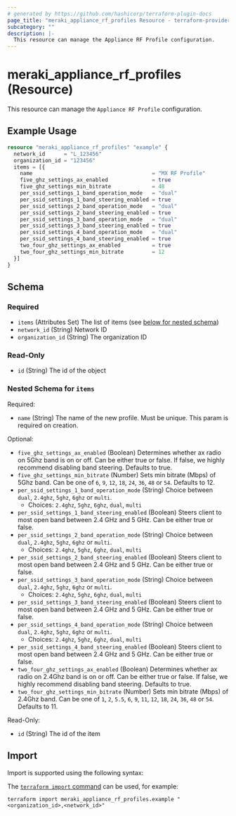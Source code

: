 ```yaml
---
# generated by https://github.com/hashicorp/terraform-plugin-docs
page_title: "meraki_appliance_rf_profiles Resource - terraform-provider-meraki"
subcategory: ""
description: |-
  This resource can manage the Appliance RF Profile configuration.
---
```


# meraki_appliance_rf_profiles (Resource)

This resource can manage the `Appliance RF Profile` configuration.

## Example Usage

```terraform
resource "meraki_appliance_rf_profiles" "example" {
  network_id      = "L_123456"
  organization_id = "123456"
  items = [{
    name                                      = "MX RF Profile"
    five_ghz_settings_ax_enabled              = true
    five_ghz_settings_min_bitrate             = 48
    per_ssid_settings_1_band_operation_mode   = "dual"
    per_ssid_settings_1_band_steering_enabled = true
    per_ssid_settings_2_band_operation_mode   = "dual"
    per_ssid_settings_2_band_steering_enabled = true
    per_ssid_settings_3_band_operation_mode   = "dual"
    per_ssid_settings_3_band_steering_enabled = true
    per_ssid_settings_4_band_operation_mode   = "dual"
    per_ssid_settings_4_band_steering_enabled = true
    two_four_ghz_settings_ax_enabled          = true
    two_four_ghz_settings_min_bitrate         = 12
  }]
}
```

<!-- schema generated by tfplugindocs -->
## Schema

### Required

- `items` (Attributes Set) The list of items (see [below for nested schema](#nestedatt--items))
- `network_id` (String) Network ID
- `organization_id` (String) The organization ID

### Read-Only

- `id` (String) The id of the object

<a id="nestedatt--items"></a>
### Nested Schema for `items`

Required:

- `name` (String) The name of the new profile. Must be unique. This param is required on creation.

Optional:

- `five_ghz_settings_ax_enabled` (Boolean) Determines whether ax radio on 5Ghz band is on or off. Can be either true or false. If false, we highly recommend disabling band steering. Defaults to true.
- `five_ghz_settings_min_bitrate` (Number) Sets min bitrate (Mbps) of 5Ghz band. Can be one of `6`, `9`, `12`, `18`, `24`, `36`, `48` or `54`. Defaults to 12.
- `per_ssid_settings_1_band_operation_mode` (String) Choice between `dual`, `2.4ghz`, `5ghz`, `6ghz` or `multi`.
  - Choices: `2.4ghz`, `5ghz`, `6ghz`, `dual`, `multi`
- `per_ssid_settings_1_band_steering_enabled` (Boolean) Steers client to most open band between 2.4 GHz and 5 GHz. Can be either true or false.
- `per_ssid_settings_2_band_operation_mode` (String) Choice between `dual`, `2.4ghz`, `5ghz`, `6ghz` or `multi`.
  - Choices: `2.4ghz`, `5ghz`, `6ghz`, `dual`, `multi`
- `per_ssid_settings_2_band_steering_enabled` (Boolean) Steers client to most open band between 2.4 GHz and 5 GHz. Can be either true or false.
- `per_ssid_settings_3_band_operation_mode` (String) Choice between `dual`, `2.4ghz`, `5ghz`, `6ghz` or `multi`.
  - Choices: `2.4ghz`, `5ghz`, `6ghz`, `dual`, `multi`
- `per_ssid_settings_3_band_steering_enabled` (Boolean) Steers client to most open band between 2.4 GHz and 5 GHz. Can be either true or false.
- `per_ssid_settings_4_band_operation_mode` (String) Choice between `dual`, `2.4ghz`, `5ghz`, `6ghz` or `multi`.
  - Choices: `2.4ghz`, `5ghz`, `6ghz`, `dual`, `multi`
- `per_ssid_settings_4_band_steering_enabled` (Boolean) Steers client to most open band between 2.4 GHz and 5 GHz. Can be either true or false.
- `two_four_ghz_settings_ax_enabled` (Boolean) Determines whether ax radio on 2.4Ghz band is on or off. Can be either true or false. If false, we highly recommend disabling band steering. Defaults to true.
- `two_four_ghz_settings_min_bitrate` (Number) Sets min bitrate (Mbps) of 2.4Ghz band. Can be one of `1`, `2`, `5.5`, `6`, `9`, `11`, `12`, `18`, `24`, `36`, `48` or `54`. Defaults to 11.

Read-Only:

- `id` (String) The id of the item

## Import

Import is supported using the following syntax:

The [`terraform import` command](https://developer.hashicorp.com/terraform/cli/commands/import) can be used, for example:

```shell
terraform import meraki_appliance_rf_profiles.example "<organization_id>,<network_id>"
```

